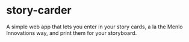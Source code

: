 story-carder
============

A simple web app that lets you enter in your story cards, a la the Menlo Innovations way, and print them for your storyboard.